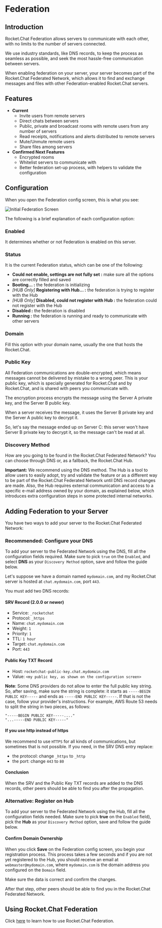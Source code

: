 # Federation

## Introduction

Rocket.Chat Federation allows servers to communicate with each other, with no limits to the number of servers connected.

We use industry standards, like DNS records, to keep the process as seamless as possible, and seek the most hassle-free communication between servers.

When enabling federation on your server, your server becomes part of the Rocket.Chat Federated Network, which allows it to find and exchange messages and files with other Federation-enabled Rocket.Chat servers.

## Features

- **Current**
    - Invite users from remote servers
    - Direct chats between servers
    - Public, private and broadcast rooms with remote users from any number of servers
    - Read receipts, notifications and alerts distributed to remote servers
    - Mute/Unmute remote users
    - Share files among servers
- **Confirmed Next Features**
    - Encrypted rooms
    - Whitelist servers to communicate with
    - Better federation set-up process, with helpers to validate the configuration

## Configuration

When you open the Federation config screen, this is what you see:

![Initial Federation Screen](./initial.png)

The following is a brief explanation of each configuration option:

### Enabled

It determines whether or not Federation is enabled on this server.

### Status

It is the current Federation status, which can be one of the following:

- **Could not enable, settings are not fully set :** make sure all the options are correctly filled and saved
- **Booting... :** the federation is initializing
- _[HUB Only]_ **Registering with Hub... :** the federation is trying to register with the Hub
- _[HUB Only]_ **Disabled, could not register with Hub :** the federation could not register with the Hub
- **Disabled :** the federation is disabled
- **Running :** the federation is running and ready to communicate with other servers

### Domain

Fill this option with your domain name, usually the one that hosts the Rocket.Chat.

### Public Key

All Federation communications are double-encrypted, which means messages cannot be delivered by mistake to a wrong peer. This is your public key, which is specially generated for Rocket.Chat and by Rocket.Chat, and is shared with peers you communicate with.

The encryption process encrypts the message using the Server A private key, and the Server B public key.

When a server receives the message, it uses the Server B private key and the Server A public key to decrypt it.

So, let's say the message ended up on Server C: this server won't have Server B private key to decrypt it, so the message can't be read at all.

### Discovery Method

How are you going to be found in the Rocket.Chat Federated Network? You can choose through DNS or, as a fallback, the Rocket.Chat Hub.

**Important:** We recommend using the DNS method. The Hub is a tool to allow users to easily adopt, try and validate the feature or as a different way to be part of the Rocket.Chat Federated Network until DNS record changes are made. Also, the Hub requires external communication and access to a specific e-mail address owned by your domain, as explained below, which introduces extra configuration steps in some protected internal networks.

## Adding Federation to your Server

You have two ways to add your server to the Rocket.Chat Federated Network:

### Recommended: Configure your DNS

To add your server to the Federated Network using the DNS, fill all the configuration fields required. Make sure to pick `true` on the `Enabled`, and select **DNS** as your `Discovery Method` option, save and follow the guide below.

Let's suppose we have a domain named `mydomain.com`, and my Rocket.Chat server is hosted at `chat.mydomain.com`, port `443`.

You must add two DNS records:

#### SRV Record (2.0.0 or newer)

- Service: `_rocketchat`
- Protocol: `_https`
- Name: `chat.mydomain.com`
- Weight: `1`
- Priority: `1`
- TTL: `1 hour`
- Target: `chat.mydomain.com`
- Port: `443`

#### Public Key TXT Record

- Host: `rocketchat-public-key.chat.mydomain.com`
- Value: `<my public key, as shown on the configuration screen>`

**Note**: Some DNS providers do not allow to enter the full public key string. So, after saving, make sure the string is complete: it  starts as `-----BEGIN PUBLIC KEY-----` and ends as `-----END PUBLIC KEY-----`. If that is not the case, follow your provider's instructions. For example, AWS Route 53 needs to split the string in two pieces, as follows:

```
"-----BEGIN PUBLIC KEY-----...."
"...-----END PUBLIC KEY-----"
```

#### If you use http instead of https

We recommend to use `HTTPS` for all kinds of communications, but sometimes that is not possible. If you need, in the SRV DNS entry replace:

- the protocol: change `_https` to `_http`
- the port: change `443` to `80`

#### Conclusion

When the SRV and the Public Key TXT records are added to the DNS records, other peers should be able to find you after the propagation.

### Alternative: Register on Hub

To add your server to the Federated Network using the Hub, fill all the configuration fields needed. Make sure to pick **true** on the `Enabled` field), pick the **Hub** as your `Discovery Method` option, save and follow the guide below.

#### Confirm Domain Ownership

When you click **Save** on the Federation config screen, you begin your registration process. This process takes a few seconds and if you are not yet registered to the Hub, you should receive an email at `webmaster@mydomain.com`, where `mydomain.com` is the domain address you configured on the `Domain` field.

Make sure the data is correct and confirm the changes.

After that step, other peers should be able to find you in the Rocket.Chat Federated Network.

## Using Rocket.Chat Federation

Click [here](../../user-guides/talking-to-users-from-another-server/) to learn how to use Rocket.Chat Federation.
